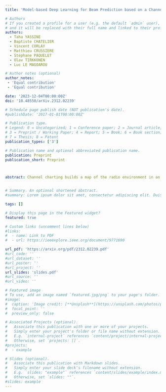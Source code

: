```yaml
---
title: 'Model-based Deep Learning for Beam Prediction based on a Channel Chart'

# Authors
# If you created a profile for a user (e.g. the default `admin` user), write the username (folder name) here
# and it will be replaced with their full name and linked to their profile.
authors:
  - Taha YASSINE
  - Baptiste CHATELIER
  - Vincent CORLAY
  - Matthieu CRUSSIERE
  - Stéphane PAQUELET
  - Olav TIRKKONEN
  - Luc LE MAGOAROU

# Author notes (optional)
author_notes:
 - 'Equal contribution'
 - 'Equal contribution'

date: '2023-12-04T00:00:00Z'
doi: '10.48550/arXiv.2312.02239'

# Schedule page publish date (NOT publication's date).
#publishDate: '2017-01-01T00:00:00Z'

# Publication type.
# Legend: 0 = Uncategorized; 1 = Conference paper; 2 = Journal article;
# 3 = Preprint / Working Paper; 4 = Report; 5 = Book; 6 = Book section;
# 7 = Thesis; 8 = Patent
publication_types: ['3']

# Publication name and optional abbreviated publication name.
publication: Preprint
publication_short: Preprint



abstract: Channel charting builds a map of the radio environment in an unsupervised way. The obtained chart locations can be seen as low-dimensional compressed versions of channel state information that can be used for a wide variety of applications, including beam prediction. In non-standalone or cell-free systems, chart locations computed at a given base station can be transmitted to several other base stations (possibly operating at different frequency bands) for them to predict which beams to use. This potentially yields a dramatic reduction of the overhead due to channel estimation or beam management, since only the base station performing charting requires channel state information, the others directly predicting the beam from the chart location. In this paper, advanced model-based neural network architectures are proposed for both channel charting and beam prediction. The proposed methods are assessed on realistic synthetic channels, yielding promising results.


# Summary. An optional shortened abstract.
#summary: Lorem ipsum dolor sit amet, consectetur adipiscing elit. Duis posuere tellus ac convallis placerat. Proin tincidunt magna sed ex sollicitudin condimentum.

tags: []

# Display this page in the Featured widget?
featured: true

# Custom links (uncomment lines below)
#links:
#  - name: Link to PDF
#  - url: https://ieeexplore.ieee.org/document/9771690

url_pdf: 'https://arxiv.org/pdf/2312.02239.pdf'
#url_code: ''
#url_dataset: ''
#url_poster: ''
#url_project: ''
url_slides: 'slides.pdf'
#url_source: ''
#url_video: ''

# Featured image
# To use, add an image named `featured.jpg/png` to your page's folder.
#image:
#  caption: 'Image credit: [**Unsplash**](https://unsplash.com/photos/pLCdAaMFLTE)'
#  focal_point: ''
#  preview_only: false

# Associated Projects (optional).
#   Associate this publication with one or more of your projects.
#   Simply enter your project's folder or file name without extension.
#   E.g. `internal-project` references `content/project/internal-project/index.md`.
#   Otherwise, set `projects: []`.
#projects:
#  - example

# Slides (optional).
#   Associate this publication with Markdown slides.
#   Simply enter your slide deck's filename without extension.
#   E.g. `slides: "example"` references `content/slides/example/index.md`.
#   Otherwise, set `slides: ""`.
#slides: example
---
```

